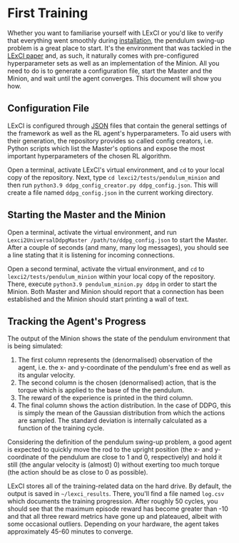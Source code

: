 # First Training

Whether you want to familiarise yourself with LExCI or you'd like to verify that
everything went smoothly during
[installation](https://github.com/mechatronics-RWTH/lexci-2/blob/main/documentation/01_installation.md),
the pendulum swing-up problem is a great place to start. It's the environment
that was tackled in the
[LExCI paper](https://link.springer.com/article/10.1007/s10489-024-05573-0) and,
as such, it naturally comes with pre-configured hyperparameter sets as well as
an implementation of the Minion. All you need to do is to generate a
configuration file, start the Master and the Minion, and wait until the agent
converges. This document will show you how.


## Configuration File

LExCI is configured through [JSON](https://www.json.org/json-en.html) files that
contain the general settings of the framework as well as the RL agent's
hyperparameters. To aid users with their generation, the repository provides so
called config creators, i.e. Python scripts which list the Master's options and
expose the most important hyperparameters of the chosen RL algorithm.

Open a terminal, activate LExCI's virtual environment, and `cd` to your local
copy of the repository. Next, type `cd lexci2/tests/pendulum_minion` and then
run `python3.9 ddpg_config_creator.py ddpg_config.json`. This will create a file
named `ddpg_config.json` in the current working directory.


## Starting the Master and the Minion

Open a terminal, activate the virtual environment, and run
`Lexci2UniversalDdpgMaster /path/to/ddpg_config.json` to start the Master. After
a couple of seconds (and many, many log messages), you should see a line stating
that it is listening for incoming connections.

Open a second terminal, activate the virtual environment, and `cd` to
`lexci2/tests/pendulum_minion` within your local copy of the repository. There,
execute `python3.9 pendulum_minion.py ddpg` in order to start the Minion. Both
Master and Minion should report that a connection has been established and the
Minion should start printing a wall of text.


## Tracking the Agent's Progress

The output of the Minion shows the state of the pendulum environment that is
being simulated:
1. The first column represents the (denormalised) observation of the agent, i.e.
   the x- and y-coordinate of the pendulum's free end as well as its angular
   velocity.
2. The second column is the chosen (denormalised) action, that is the torque
   which is applied to the base of the the pendulum.
3. The reward of the experience is printed in the third column.
4. The final column shows the action distribution. In the case of DDPG, this is
   simply the mean of the Gaussian distribution from which the actions are
   sampled. The standard deviation is internally calculated as a function of the
   training cycle.

Considering the definition of the pendulum swing-up problem, a good agent is
expected to quickly move the rod to the upright position (the x- and
y-coordinate of the pendulum are close to 1 and 0, respectively) and hold it
still (the angular velocity is (almost) 0) without exerting too much torque (the
action should be as close to 0 as possible).

LExCI stores all of the training-related data on the hard drive. By default, the
output is saved in `~/lexci_results`. There, you'll find a file named `log.csv`
which documents the training progression. After roughly 50 cycles, you should
see that the maximum episode reward has become greater than -10 and that all
three reward metrics have gone up and plateaued, albeit with some occasional
outliers. Depending on your hardware, the agent takes approximately 45-60
minutes to converge.

